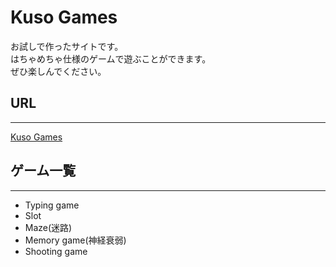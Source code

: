 # Kuso Games  
お試しで作ったサイトです。  
はちゃめちゃ仕様のゲームで遊ぶことができます。  
ぜひ楽しんでください。  
  
  
## URL  
___  
[Kuso Games](https://kusogames-5ceca.web.app/)  
  
  
## ゲーム一覧  
___  
* Typing game  
* Slot  
* Maze\(迷路\)  
* Memory game\(神経衰弱\)  
* Shooting game
